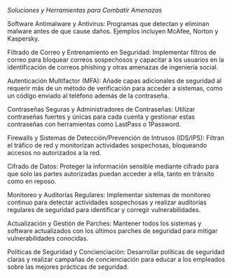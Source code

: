 *Soluciones y Herramientas para Combatir Amenazas*



Software Antimalware y Antivirus: Programas que detectan y eliminan malware antes de que cause daños. Ejemplos incluyen McAfee, Norton y Kaspersky.

Filtrado de Correo y Entrenamiento en Seguridad: Implementar filtros de correo para bloquear correos sospechosos y capacitar a los usuarios en la identificación de correos phishing y otras amenazas de ingeniería social.

Autenticación Multifactor (MFA): Añade capas adicionales de seguridad al requerir más de un método de verificación para acceder a sistemas, como un código enviado al teléfono además de la contraseña.

Contraseñas Seguras y Administradores de Contraseñas: Utilizar contraseñas fuertes y únicas para cada cuenta y gestionar estas contraseñas con herramientas como LastPass o 1Password.

Firewalls y Sistemas de Detección/Prevención de Intrusos (IDS/IPS): Filtran el tráfico de red y monitorizan actividades sospechosas, bloqueando accesos no autorizados a la red.

Cifrado de Datos: Proteger la información sensible mediante cifrado para que solo las partes autorizadas puedan acceder a ella, tanto en tránsito como en reposo.

Monitoreo y Auditorías Regulares: Implementar sistemas de monitoreo continuo para detectar actividades sospechosas y realizar auditorías regulares de seguridad para identificar y corregir vulnerabilidades.

Actualización y Gestión de Parches: Mantener todos los sistemas y software actualizados con los últimos parches de seguridad para mitigar vulnerabilidades conocidas.

Políticas de Seguridad y Concienciación: Desarrollar políticas de seguridad claras y realizar campañas de concienciación para educar a los empleados sobre las mejores prácticas de seguridad.